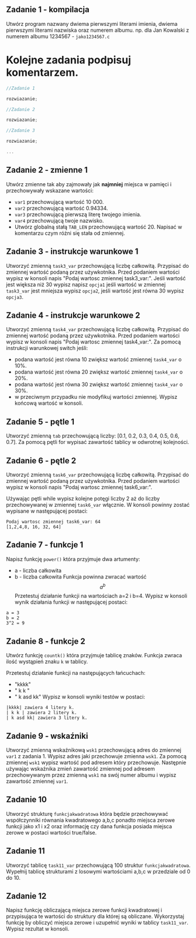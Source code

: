 ## Zadanie 1 - kompilacja
Utwórz program nazwany dwiema pierwszymi literami imienia,  dwiema pierwszymi literami nazwiska oraz numerem albumu. np. dla Jan Kowalski z numerem albumu 1234567 - `jako1234567.c`

# Kolejne zadania podpisuj komentarzem.
```c
//Zadanie 1

rozwiazanie;

//Zadanie 2

rozwiazanie;

//Zadanie 3

rozwiazanie;

...
```

## Zadanie 2 - zmienne 1
Utwórz zmienne tak aby zajmowały jak **najmniej** miejsca w pamięci i przechowywały wskazane wartości:
- `var1` przechowującą wartość 10 000.
- `var2` przechowującą wartość 0.94334.
- `var3` przechowującą pierwszą literę twojego imienia.
- `var4` przechowującą twoje nazwisko.
- Utwórz globalną stałą `TAB_LEN` przechowującą wartość 20.
Napisać w komentarzu czym różni się stała od zmiennej.

## Zadanie 3 - instrukcje warunkowe 1
Utworzyć zmienną `task3_var` przechowującą liczbę całkowitą.
Przypisać do zmiennej wartość podaną przez używkotnika.
Przed podaniem wartości wypisz w konsoli napis "Podaj wartosc zmiennej task3_var:".
Jeśli wartość jest większa niż 30 wypisz napisz `opcja1` jeśli wartość w zmiennej `task3_var` jest mniejsza wypisz `opcja2`, jeśli wartość jest równa 30 wypisz `opcja3`.

## Zadanie 4 - instrukcje warunkowe 2
Utworzyć zmienną `task4_var` przechowującą liczbę całkowitą.
Przypisać do zmiennej wartość podaną przez używkotnika.
Przed podaniem wartości wypisz w konsoli napis "Podaj wartosc zmiennej task4_var:".
Za pomocą instrukcji warunkowej switch jeśli:
- podana wartość jest równa 10 zwiększ wartość zmiennej `task4_var` o 10%.
- podana wartość jest równa 20 zwiększ wartość zmiennej `task4_var` o 20%.
- podana wartość jest równa 30 zwiększ wartość zmiennej `task4_var` o 30%.
- w przeciwnym przypadku nie modyfikuj wartości zmiennej.
Wypisz końcową wartość w konsoli.

## Zadanie 5 - pętle 1
Utworzyć zmienną `tab` przechowującą liczby: [0.1, 0.2, 0.3, 0.4, 0.5, 0.6, 0.7].
Za pomocą pętli for wypisać zawartość tablicy w odwrotnej kolejności.

## Zadanie 6 - pętle 2
Utworzyć zmienną `task6_var` przechowującą liczbę całkowitą.
Przypisać do zmiennej wartość podaną przez używkotnika.
Przed podaniem wartości wypisz w konsoli napis "Podaj wartosc zmiennej task6_var:".

Używając pętli while wypisz kolejne potęgi liczby 2 aż do liczby przechowywanej w zmiennej `task6_var` włącznie. W konsoli powinny zostać wypisane w następującej postaci:

```terminal
Podaj wartosc zmiennej task6_var: 64
[1,2,4,8, 16, 32, 64]
```
## Zadanie 7 - funkcje 1

Napisz funkcję `power()` która przyjmuje dwa artumenty:
- a - liczba całkowita
- b - liczba całkowita
Funkcja powinna zwracać wartość 
$$
    a^b
$$
Przetestuj działanie funkcji na wartościach a=2 i b=4. Wypisz w konsoli wynik działania funkcji w następującej postaci:

```termin
a = 3
b = 2
3^2 = 9
```

## Zadanie 8 - funkcje 2

Utwórz funkcję `countk()` która przyjmuje tablicę znaków. Funkcja zwraca ilość wystąpień znaku `k` w tablicy.

Przetestuj działanie funkcji na następujących łańcuchach:
- "kkkk"
- " k k "
- " k asd kk"
Wypisz w konsoli wyniki testów w postaci:
```terminal
|kkkk| zawiera 4 litery k.
| k k | zawiera 2 litery k.
| k asd kk| zawiera 3 litery k.
```

## Zadanie 9 - wskaźniki

Utworzyć zmienną wskaźnikową `wsk1` przechowującą adres do zmiennej `var1` z zadania 1.
Wypisz adres jaki przechowuje zmienna `wsk1`.
Za pomocą zmiennej `wsk1` wypisz wartość pod adresem który przechowuje.
Następnie używając wskaźnika zmień zawartość zmiennej pod adresem przechowywanym przez zmienną `wsk1` na swój numer albumu i wypisz zawartość zmiennej `var1`.

## Zadanie 10

Utworzyć strukturę `funkcjakwadratowa` która będzie przechowywać współczynniki równania kwadratowego a,b,c ponadto miejsca zerowe funkcji jako x1 i x2 oraz informację czy dana funkcja posiada miejsca zerowe w postaci wartości true/false.

## Zadanie 11

Utworzyć tablicę `task11_var` przechowującą 100 struktur `funkcjakwadratowa`. Wypełnij tablicę strukturami z losowymi wartościami a,b,c w przedziale od 0 do 10.

## Zadanie 12

Napisz funkcję obliczającą miejsca zerowe funkcji kwadratowej i przypisująca te wartości do struktury dla której są obliczane. Wykorzystaj funkcję by obliczyć miejsca zerowe i uzupełnić wyniki w tablicy `task11_var`. Wypisz rezultat w konsoli.
